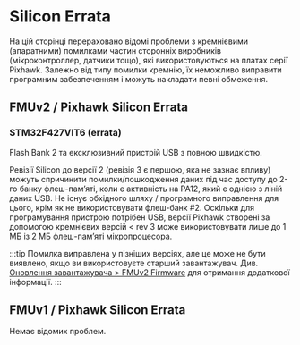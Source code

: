 # Silicon Errata

На цій сторінці перераховано відомі проблеми з кремнієвими (апаратними) помилками частин сторонніх виробників (мікроконтроллер, датчики тощо), які використовуються на платах серії Pixhawk. Залежно від типу помилки кремнію, їх неможливо виправити програмним забезпеченням і можуть накладати певні обмеження.

## FMUv2 / Pixhawk Silicon Errata

### STM32F427VIT6 (errata)

Flash Bank 2 та ексклюзивний пристрій USB з повною швидкістю.

Ревізії Silicon до версії 2 (ревізія 3 є першою, яка не зазнає впливу) можуть спричинити помилки/пошкодження даних під час доступу до 2-го банку флеш-пам’яті, коли є активність на PA12, який є однією з ліній даних USB. Не існує обхідного шляху / програмного виправлення для цього, крім як не використовувати флеш-банк #2. Оскільки для програмування пристрою потрібен USB, версії Pixhawk створені за допомогою кремнієвих версій < rev 3 може використовувати лише до 1 МБ із 2 МБ флеш-пам’яті мікропроцесора.

:::tip
Помилка виправлена у пізніших версіях, але це може не бути виявлено, якщо ви використовуєте старший завантажувач. Див. [Оновлення завантажувача > FMUv2 Firmware](../config/firmware.md#bootloader) для отримання додаткової інформації.
:::

## FMUv1 / Pixhawk Silicon Errata

Немає відомих проблем.
